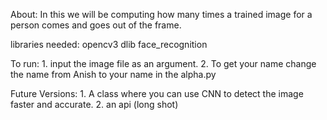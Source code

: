 About:
    In this we will be computing how many times a trained image for a person comes and goes out of the frame.

libraries needed:
    opencv3
    dlib
    face_recognition

To run:
    1. input the image file as an argument.
    2. To get your name change the name from Anish to your name in the alpha.py

Future Versions:
    1. A class where you can use CNN to detect the image faster and accurate.
    2. an api (long shot)